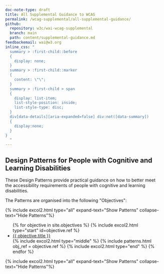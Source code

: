 ```yaml
---
doc-note-type: draft
title: All Supplemental Guidance to WCAG
permalink: /wcag-supplemental/all-supplemental-guidance/
github: 
  repository: w3c/wai-wcag-supplemental
  branch: main
  path: content/supplemental-guidance.md
feedbackemail: wai@w3.org
inline_css: "
  summary > :first-child::before
  {
    display: none;
  }
  summary > :first-child::marker
  {
    content: \"\";
  }
  summary > :first-child > span
  {
    display: list-item;
    list-style-position: inside;
    list-style-type: disc;
  }
  div[data-details][aria-expanded=false] div:not([data-summary])
  {
    display:none;
  }
}
  "
---
```


## Design Patterns for People with Cognitive and Learning Disabilities

These Design Patterns provide practical guidance on how to better meet the accessibility requirements of people with cognitive and learning disabilities. 

The Patterns are organised into the following "Objectives":

{% include excol2.html type="all" expand-text="Show Patterns" collapse-text="Hide Patterns"%}

<ul>
{% for objective in site.objectives %}
  {% include excol2.html type="start" id=objective.ref %}
  <li><a href="{{ objective.url | relative_url }}">{{ objective.title }}</a></li>
  {% include excol2.html type="middle" %}
  {% include patterns.html obj_ref = objective.ref %}
  {% include excol2.html type="end" %}
{% endfor %}
</ul>

{% include excol2.html type="all" expand-text="Show Patterns" collapse-text="Hide Patterns"%}
